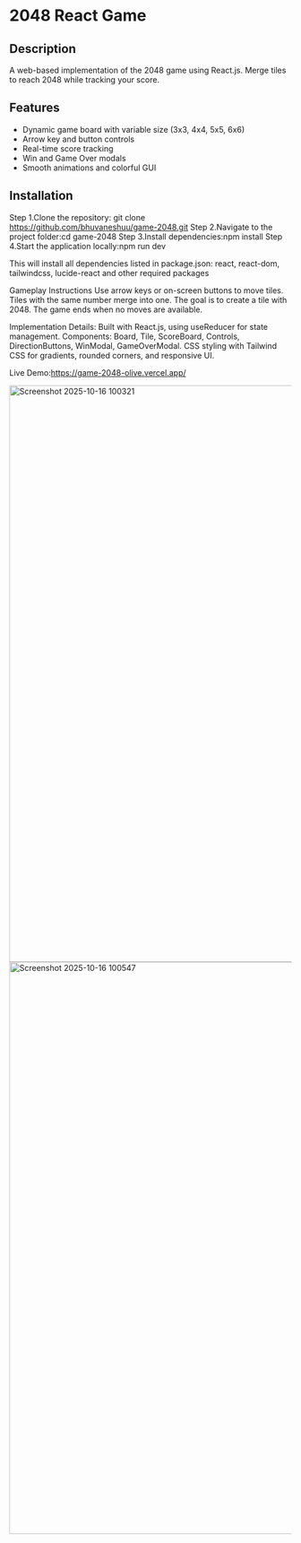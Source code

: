 # 2048 React Game

## Description
A web-based implementation of the 2048 game using React.js. Merge tiles to reach 2048 while tracking your score.

## Features
- Dynamic game board with variable size (3x3, 4x4, 5x5, 6x6)
- Arrow key and button controls
- Real-time score tracking
- Win and Game Over modals
- Smooth animations and colorful GUI

## Installation
Step 1.Clone the repository: git clone https://github.com/bhuvaneshuu/game-2048.git
Step 2.Navigate to the project folder:cd game-2048
Step 3.Install dependencies:npm install
Step 4.Start the application locally:npm run dev

This will install all dependencies listed in package.json:
react,
react-dom,
tailwindcss,
lucide-react and
other required packages

Gameplay Instructions
Use arrow keys or on-screen buttons to move tiles.
Tiles with the same number merge into one.
The goal is to create a tile with 2048.
The game ends when no moves are available.

Implementation Details:
Built with React.js, using useReducer for state management.
Components: Board, Tile, ScoreBoard, Controls, DirectionButtons, WinModal, GameOverModal.
CSS styling with Tailwind CSS for gradients, rounded corners, and responsive UI.

Live Demo:https://game-2048-olive.vercel.app/


<img width="1909" height="1029" alt="Screenshot 2025-10-16 100321" src="https://github.com/user-attachments/assets/28acbf7f-98bb-4fe2-b1a6-e9645547c77a" />
<img width="1919" height="1021" alt="Screenshot 2025-10-16 100547" src="https://github.com/user-attachments/assets/17715231-9741-4eaa-8755-864758e5b536" />
